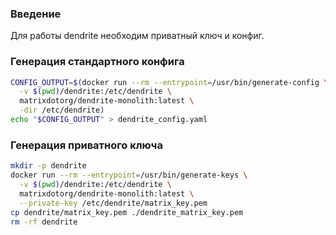 ### Введение
Для работы dendrite необходим приватный ключ и конфиг. 

### Генерация стандартного конфига
```bash
CONFIG_OUTPUT=$(docker run --rm --entrypoint=/usr/bin/generate-config \
  -v $(pwd)/dendrite:/etc/dendrite \
  matrixdotorg/dendrite-monolith:latest \
  -dir /etc/dendrite)
echo "$CONFIG_OUTPUT" > dendrite_config.yaml
```

### Генерация приватного ключа
```bash
mkdir -p dendrite
docker run --rm --entrypoint=/usr/bin/generate-keys \
  -v $(pwd)/dendrite:/etc/dendrite \
  matrixdotorg/dendrite-monolith:latest \
  --private-key /etc/dendrite/matrix_key.pem
cp dendrite/matrix_key.pem ./dendrite_matrix_key.pem
rm -rf dendrite
```